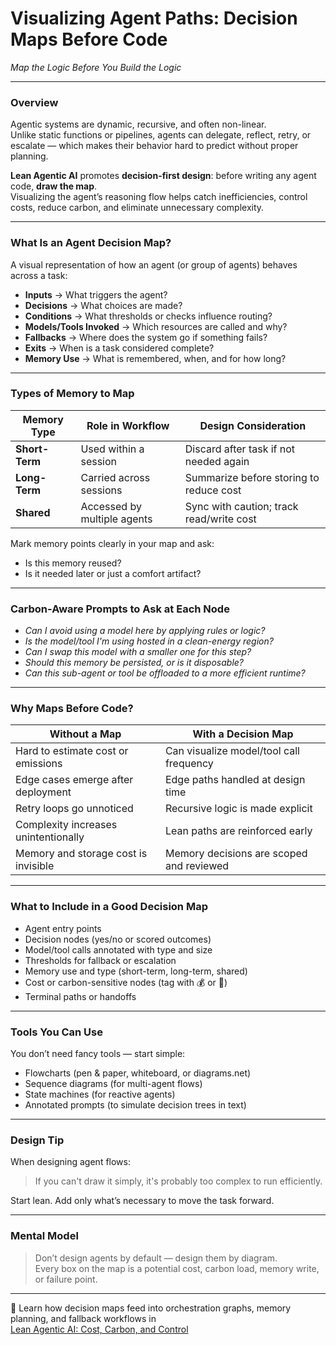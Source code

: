 # Visualizing Agent Paths: Decision Maps Before Code  
*Map the Logic Before You Build the Logic*

---

### Overview

Agentic systems are dynamic, recursive, and often non-linear.  
Unlike static functions or pipelines, agents can delegate, reflect, retry, or escalate — which makes their behavior hard to predict without proper planning.

**Lean Agentic AI** promotes **decision-first design**: before writing any agent code, **draw the map**.  
Visualizing the agent’s reasoning flow helps catch inefficiencies, control costs, reduce carbon, and eliminate unnecessary complexity.

---

### What Is an Agent Decision Map?

A visual representation of how an agent (or group of agents) behaves across a task:

- **Inputs** → What triggers the agent?  
- **Decisions** → What choices are made?  
- **Conditions** → What thresholds or checks influence routing?  
- **Models/Tools Invoked** → Which resources are called and why?  
- **Fallbacks** → Where does the system go if something fails?  
- **Exits** → When is a task considered complete?  
- **Memory Use** → What is remembered, when, and for how long?

---

### Types of Memory to Map

| Memory Type      | Role in Workflow                  | Design Consideration                     |
|------------------|-----------------------------------|-------------------------------------------|
| **Short-Term**   | Used within a session             | Discard after task if not needed again   |
| **Long-Term**    | Carried across sessions           | Summarize before storing to reduce cost  |
| **Shared**       | Accessed by multiple agents       | Sync with caution; track read/write cost |

Mark memory points clearly in your map and ask:  
- Is this memory reused?  
- Is it needed later or just a comfort artifact?

---

### Carbon-Aware Prompts to Ask at Each Node

- *Can I avoid using a model here by applying rules or logic?*  
- *Is the model/tool I'm using hosted in a clean-energy region?*  
- *Can I swap this model with a smaller one for this step?*  
- *Should this memory be persisted, or is it disposable?*  
- *Can this sub-agent or tool be offloaded to a more efficient runtime?*

---

### Why Maps Before Code?

| Without a Map                          | With a Decision Map                        |
|----------------------------------------|--------------------------------------------|
| Hard to estimate cost or emissions     | Can visualize model/tool call frequency    |
| Edge cases emerge after deployment     | Edge paths handled at design time          |
| Retry loops go unnoticed               | Recursive logic is made explicit           |
| Complexity increases unintentionally   | Lean paths are reinforced early            |
| Memory and storage cost is invisible   | Memory decisions are scoped and reviewed   |

---

### What to Include in a Good Decision Map

- Agent entry points  
- Decision nodes (yes/no or scored outcomes)  
- Model/tool calls annotated with type and size  
- Thresholds for fallback or escalation  
- Memory use and type (short-term, long-term, shared)  
- Cost or carbon-sensitive nodes (tag with 💰 or 🌱)  
- Terminal paths or handoffs

---

### Tools You Can Use

You don’t need fancy tools — start simple:

- Flowcharts (pen & paper, whiteboard, or diagrams.net)  
- Sequence diagrams (for multi-agent flows)  
- State machines (for reactive agents)  
- Annotated prompts (to simulate decision trees in text)

---

### Design Tip

When designing agent flows:

> If you can't draw it simply, it's probably too complex to run efficiently.

Start lean. Add only what’s necessary to move the task forward.

---

### Mental Model

> Don’t design agents by default — design them by diagram.  
> Every box on the map is a potential cost, carbon load, memory write, or failure point.

---

📖 Learn how decision maps feed into orchestration graphs, memory planning, and fallback workflows in  
[Lean Agentic AI: Cost, Carbon, and Control](https://leanagenticai.com/)
